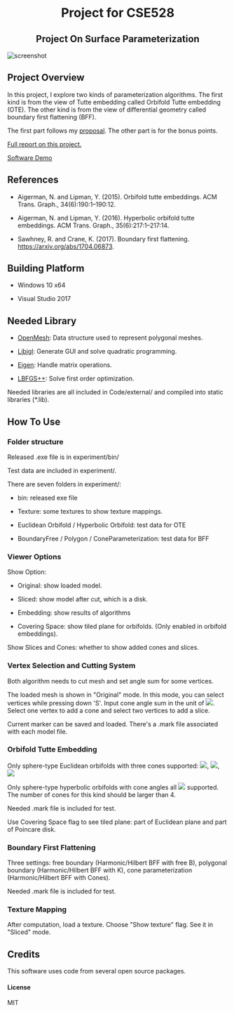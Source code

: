 <h1 align="center">
   Project for CSE528
  <br>
</h1>

<h2 align="center">Project On Surface Parameterization</h4>

![screenshot](https://github.com/xuan-li/GraphicsProject/blob/master/images/gui.png)

## Project Overview

In this project, I explore two kinds of parameterization algorithms. The first kind is from the view of Tutte embedding called Orbifold Tutte embedding (OTE). The other kind is from the view of differential geometry called boundary first flattening (BFF).

The first part follows my [proposal](https://github.com/xuan-li/GraphicsProject/blob/master/Documents/Project-Proposal/Proposal.pdf). The other part is for the bonus points.

[Full report on this project.](https://github.com/xuan-li/GraphicsProject/blob/master/Documents/Final-Report/main.pdf)

[Software Demo](https://github.com/xuan-li/GraphicsProject/blob/master/SoftwareDemo.mp4)


## References

- Aigerman, N. and Lipman, Y. (2015). Orbifold tutte embeddings. ACM Trans. Graph., 34(6):190:1–190:12.

- Aigerman, N. and Lipman, Y. (2016). Hyperbolic orbifold tutte embeddings. ACM Trans. Graph., 35(6):217:1–217:14.

- Sawhney, R. and Crane, K. (2017). Boundary first flattening. https://arxiv.org/abs/1704.06873. 

## Building Platform 

* Windows 10 x64
  
* Visual Studio 2017 

## Needed Library

* [OpenMesh](https://www.openmesh.org): Data structure used to represent polygonal meshes.

* [Libigl](http://libigl.github.io/libigl/): Generate GUI and solve quadratic programming.

* [Eigen](http://eigen.tuxfamily.org): Handle matrix operations.

* [LBFGS++](https://github.com/yixuan/LBFGSpp): Solve first order optimization.

Needed libraries are all included in Code/external/ and compiled into static libraries (*.lib).


## How To Use

### Folder structure

Released .exe file is in experiment/bin/ 

Test data are included in experiment/. 

There are seven folders in experiment/: 

- bin: released exe file

- Texture: some textures to show texture mappings.

- Euclidean Orbifold / Hyperbolic Orbifold: test data for OTE

- BoundaryFree / Polygon / ConeParameterization: test data for BFF


### Viewer Options

Show Option:

- Original: show loaded model.

- Sliced: show model after cut, which is a disk. 

- Embedding: show results of algorithms

- Covering Space: show tiled plane for orbifolds. (Only enabled in orbifold embeddings).

Show Slices and Cones: whether to show added cones and slices.



### Vertex Selection and Cutting System

Both algorithm needs to cut mesh and set angle sum for some vertices.

The loaded mesh is shown in "Original" mode.  In this mode, you can select vertices while pressing down 'S'. Input cone angle sum in the unit of <img src="https://latex.codecogs.com/gif.latex?\pi" />. Select one vertex to add a cone and select two vertices to add a slice.

Current marker can be saved and loaded. There's a .mark file associated with each model file.


### Orbifold Tutte Embedding

Only sphere-type Euclidean orbifolds with three cones supported: 
<img src="https://latex.codecogs.com/gif.latex?(\frac{\pi}{2},\pi,\frac{\pi}{2})" />,
<img src="https://latex.codecogs.com/gif.latex?(\frac{2\pi}{3},\frac{2\pi}{3},\frac{2\pi}{3})" />,
<img src="https://latex.codecogs.com/gif.latex?(\frac{\pi}{3},\frac{2\pi}{3},\pi)" />


Only sphere-type hyperbolic orbifolds with cone angles all <img src="https://latex.codecogs.com/gif.latex?\pi" /> supported. The number of cones for this kind should be larger than 4.

Needed .mark file is included for test.

Use Covering Space flag to see tiled plane: part of Euclidean plane and part of Poincare disk.


### Boundary First Flattening

Three settings: free boundary (Harmonic/Hilbert BFF with free B), polygonal boundary (Harmonic/Hilbert BFF with K), cone parameterization (Harmonic/Hilbert BFF with Cones).

Needed .mark file is included for test.


### Texture Mapping

After computation, load a texture. Choose "Show texture" flag.  See it in "Sliced" mode. 

## Credits

This software uses code from several open source packages.

#### License

MIT
